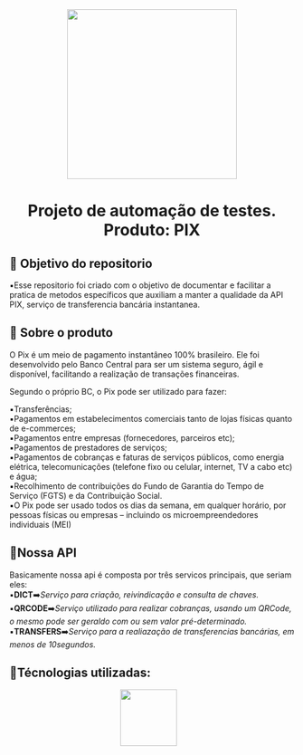 <div align="center">
  <img src="https://user-images.githubusercontent.com/62122651/168481889-c277db68-b382-4a75-9c8d-8f9d80994ede.png" width="300px" />
</div>

<h1 align="center">Projeto de automação de testes. Produto: PIX </h1>

<div class="objetivo">
  <h2> 📌 Objetivo do repositorio</h2>
<p>
  ▪️Esse repositorio foi criado com o objetivo de documentar e facilitar
  a pratica de metodos específicos que auxiliam a manter a qualidade
da API PIX, serviço de transferencia bancária instantanea.
</p>
</div>

<div class="pix">
  <h2> 📌 Sobre o produto</h2>
<p>
  O Pix é um meio de pagamento instantâneo 100% brasileiro. Ele foi desenvolvido pelo Banco Central para ser um sistema seguro, ágil e disponível, facilitando a realização de transações financeiras.

Segundo o próprio BC, o Pix pode ser utilizado para fazer:

▪️Transferências;<br>
▪️Pagamentos em estabelecimentos comerciais tanto de lojas físicas quanto de e-commerces;<br>
▪️Pagamentos entre empresas (fornecedores, parceiros etc);<br>
▪️Pagamentos de prestadores de serviços;<br>
▪️Pagamentos de cobranças e faturas de serviços públicos, como energia elétrica, telecomunicações (telefone fixo ou celular, internet, TV a cabo etc) e água;<br>
▪️Recolhimento de contribuições do Fundo de Garantia do Tempo de Serviço (FGTS) e da Contribuição Social.<br>
▪️O Pix pode ser usado todos os dias da semana, em qualquer horário, por pessoas físicas ou empresas – incluindo os microempreendedores individuais (MEI)<br>
</p>
</div>

<div class="API">
  <h2> 📌Nossa API</h2>
<p>
  Basicamente nossa api é composta por três servicos principais, que seriam eles:<br>
  ▪️<b>DICT</b>➡️<i>Serviço para criação, reivindicação e consulta de chaves.</i><br>
  ▪️<b>QRCODE</b>➡️<i>Serviço utilizado para realizar cobranças, usando um QRCode, o mesmo pode ser geraldo com ou sem valor pré-determinado.</i><br>
  ▪️<b>TRANSFERS</b>➡️<i>Serviço para a realiazação de transferencias bancárias, em menos de 10segundos.</i><br>
</p>
</div>

<div class="TECNOLOGIAS">
  <h2> 📌Técnologias utilizadas:</h2>
  <div align="center">
    <img src="https://img.shields.io/badge/Ruby-CC342D?style=for-the-badge&logo=ruby&logoColor=white" alt=""> 
    <img src="https://user-images.githubusercontent.com/62122651/168498190-74c8e300-6aa6-4f29-bf18-d039a1125252.png" width="100px" />
    <img src="https://img.shields.io/badge/Jenkins-D24939?style=for-the-badge&logo=Jenkins&logoColor=white" alt="">
    <img src="https://img.shields.io/badge/GIT-E44C30?style=for-the-badge&logo=git&logoColor=white" alt="">
    <img src="https://img.shields.io/badge/PostgreSQL-316192?style=for-the-badge&logo=postgresql&logoColor=white" alt="">
    <img src="https://img.shields.io/badge/Amazon_AWS-FF9900?style=for-the-badge&logo=amazonaws&logoColor=white" alt="">
  </div>
  
</div>


